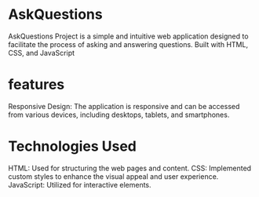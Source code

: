 # AskQuestions
AskQuestions Project is a simple and intuitive web application designed to facilitate the process of asking and answering questions. Built with HTML, CSS, and JavaScript
# features
Responsive Design: The application is responsive and can be accessed from various devices, including desktops, tablets, and smartphones.
# Technologies Used
HTML: Used for structuring the web pages and content.
CSS: Implemented custom styles to enhance the visual appeal and user experience.
JavaScript: Utilized for interactive elements.
